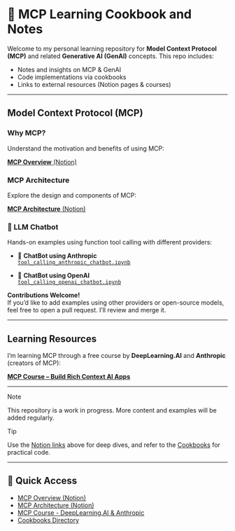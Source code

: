# 📘 MCP Learning Cookbook and Notes

Welcome to my personal learning repository for **Model Context Protocol (MCP)** and related **Generative AI (GenAI)** concepts. This repo includes:

- Notes and insights on MCP & GenAI
- Code implementations via cookbooks
- Links to external resources (Notion pages & courses)

---

## Model Context Protocol (MCP)

### Why MCP?

Understand the motivation and benefits of using MCP:

[**MCP Overview** (Notion)](https://www.notion.so/Why-MCP-2337d374122780daadbaf579ee99c6e5?source=copy_link)

### MCP Architecture

Explore the design and components of MCP:

[**MCP Architecture** (Notion)](https://www.notion.so/MCP-Architecture-2337d374122780728f7af72e9b03f2a8?source=copy_link)


### 🍳 LLM Chatbot

Hands-on examples using function tool calling with different providers:

- 🤖 **ChatBot using Anthropic**  
  [`tool_calling_anthropic_chatbot.ipynb`](/cookbooks/chatbots/tool_calling_anthropic_chatbot.ipynb)

- 🤖 **ChatBot using OpenAI**  
  [`tool_calling_openai_chatbot.ipynb`](/cookbooks/chatbots/tool_calling_openai_chatbot.ipynb)

**Contributions Welcome!**  
If you’d like to add examples using other providers or open-source models, feel free to open a pull request. I’ll review and merge it.

---

## Learning Resources

I’m learning MCP through a free course by **DeepLearning.AI** and **Anthropic** (creators of MCP):

[**MCP Course – Build Rich Context AI Apps**](https://www.deeplearning.ai/short-courses/mcp-build-rich-context-ai-apps-with-anthropic/)

---

> [!NOTE]
> This repository is a work in progress. More content and examples will be added regularly.

> [!TIP]
> Use the [Notion links](#model-context-protocol-mcp) above for deep dives, and refer to the [Cookbooks](#mcp-cookbook) for practical code.

---

## 🔗 Quick Access

- [MCP Overview (Notion)](https://www.notion.so/Why-MCP-2337d374122780daadbaf579ee99c6e5?source=copy_link)  
- [MCP Architecture (Notion)](https://www.notion.so/MCP-Architecture-2337d374122780728f7af72e9b03f2a8?source=copy_link)  
- [MCP Course - DeepLearning.AI & Anthropic](https://www.deeplearning.ai/short-courses/mcp-build-rich-context-ai-apps-with-anthropic/)  
- [Cookbooks Directory](/cookbooks/)